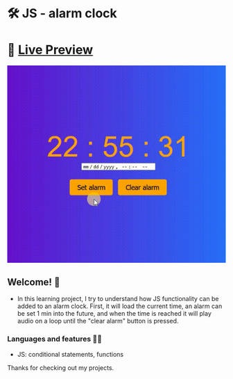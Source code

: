 # 🛠 JS - alarm clock

# 🔗 [Live Preview](https://magical-starship-daa3da.netlify.app/)
![Design preview](./preview.gif)

## Welcome! 👋

- In this learning project, I try to understand how JS functionality can be added to an alarm clock. First, it will load the current time, an alarm can be set 1 min into the future, and when the time is reached it will play audio on a loop until the "clear alarm" button is pressed.

### Languages and features 👨‍💻 

- JS: conditional statements, functions

Thanks for checking out my projects.